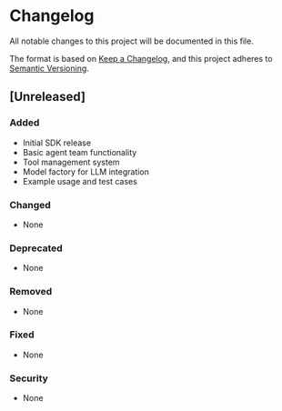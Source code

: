 # Changelog

All notable changes to this project will be documented in this file.

The format is based on [Keep a Changelog](https://keepachangelog.com/en/1.0.0/),
and this project adheres to [Semantic Versioning](https://semver.org/spec/v2.0.0.html).

## [Unreleased]

### Added
- Initial SDK release
- Basic agent team functionality
- Tool management system
- Model factory for LLM integration
- Example usage and test cases

### Changed
- None

### Deprecated
- None

### Removed
- None

### Fixed
- None

### Security
- None 